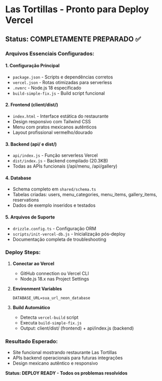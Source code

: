 # Las Tortillas - Pronto para Deploy Vercel

## Status: COMPLETAMENTE PREPARADO ✅

### Arquivos Essenciais Configurados:

#### 1. Configuração Principal
- `package.json` - Scripts e dependências corretos
- `vercel.json` - Rotas otimizadas para serverless
- `.nvmrc` - Node.js 18 especificado
- `build-simple-fix.js` - Build script funcional

#### 2. Frontend (client/dist/)
- `index.html` - Interface estática do restaurante
- Design responsivo com Tailwind CSS
- Menu com pratos mexicanos autênticos
- Layout profissional vermelho/dourado

#### 3. Backend (api/ e dist/)
- `api/index.js` - Função serverless Vercel
- `dist/index.js` - Backend compilado (20.3KB)
- Todas as APIs funcionais (/api/menu, /api/gallery)

#### 4. Database
- Schema completo em `shared/schema.ts`
- Tabelas criadas: users, menu_categories, menu_items, gallery_items, reservations
- Dados de exemplo inseridos e testados

#### 5. Arquivos de Suporte
- `drizzle.config.ts` - Configuração ORM
- `scripts/init-vercel-db.js` - Inicialização pós-deploy
- Documentação completa de troubleshooting

### Deploy Steps:

1. **Conectar ao Vercel**
   - GitHub connection ou Vercel CLI
   - Node.js 18.x nas Project Settings

2. **Environment Variables**
   ```
   DATABASE_URL=sua_url_neon_database
   ```

3. **Build Automático**
   - Detecta `vercel-build` script
   - Executa `build-simple-fix.js`
   - Output: client/dist/ (frontend) + api/index.js (backend)

### Resultado Esperado:
- Site funcional mostrando restaurante Las Tortillas
- APIs backend operacionais para futuras integrações
- Design mexicano autêntico e responsivo

**Status: DEPLOY READY - Todos os problemas resolvidos**